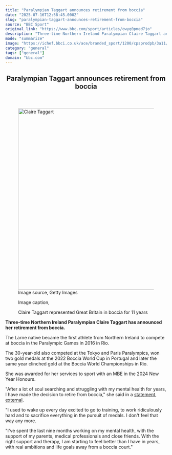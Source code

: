 ```yaml
---
title: "Paralympian Taggart announces retirement from boccia"
date: "2025-07-16T12:58:45.000Z"
slug: "paralympian-taggart-announces-retirement-from-boccia"
source: "BBC Sport"
original_link: "https://www.bbc.com/sport/articles/cwyq0pned7jo"
description: "Three-time Northern Ireland Paralympian Claire Taggart announces her retirement from boccia."
mode: "summarize"
image: "https://ichef.bbci.co.uk/ace/branded_sport/1200/cpsprodpb/3a11/live/0c0f1aa0-6244-11f0-905e-8d119c411041.jpg"
category: "general"
tags: ["general"]
domain: "bbc.com"
---
```

<div id="readability-page-1" class="page"><div><main id="main-content" data-testid="main-content"><article id="urn-bbc-ares--article-cwyq0pned7jo"><header data-component="headline-block"><h2 id="main-heading" type="headline" tabindex="-1"><span role="text">Paralympian Taggart announces retirement from boccia</span></h2></header><div data-component="image-block"><figure><p><span><picture><source srcset="https://ichef.bbci.co.uk/ace/standard/240/cpsprodpb/3a11/live/0c0f1aa0-6244-11f0-905e-8d119c411041.jpg.webp 240w, https://ichef.bbci.co.uk/ace/standard/320/cpsprodpb/3a11/live/0c0f1aa0-6244-11f0-905e-8d119c411041.jpg.webp 320w, https://ichef.bbci.co.uk/ace/standard/480/cpsprodpb/3a11/live/0c0f1aa0-6244-11f0-905e-8d119c411041.jpg.webp 480w, https://ichef.bbci.co.uk/ace/standard/624/cpsprodpb/3a11/live/0c0f1aa0-6244-11f0-905e-8d119c411041.jpg.webp 624w, https://ichef.bbci.co.uk/ace/standard/800/cpsprodpb/3a11/live/0c0f1aa0-6244-11f0-905e-8d119c411041.jpg.webp 800w, https://ichef.bbci.co.uk/ace/standard/976/cpsprodpb/3a11/live/0c0f1aa0-6244-11f0-905e-8d119c411041.jpg.webp 976w" type="image/webp"><img alt="Claire Taggart" src="https://ichef.bbci.co.uk/ace/standard/1008/cpsprodpb/3a11/live/0c0f1aa0-6244-11f0-905e-8d119c411041.jpg" srcset="https://ichef.bbci.co.uk/ace/standard/240/cpsprodpb/3a11/live/0c0f1aa0-6244-11f0-905e-8d119c411041.jpg 240w, https://ichef.bbci.co.uk/ace/standard/320/cpsprodpb/3a11/live/0c0f1aa0-6244-11f0-905e-8d119c411041.jpg 320w, https://ichef.bbci.co.uk/ace/standard/480/cpsprodpb/3a11/live/0c0f1aa0-6244-11f0-905e-8d119c411041.jpg 480w, https://ichef.bbci.co.uk/ace/standard/624/cpsprodpb/3a11/live/0c0f1aa0-6244-11f0-905e-8d119c411041.jpg 624w, https://ichef.bbci.co.uk/ace/standard/800/cpsprodpb/3a11/live/0c0f1aa0-6244-11f0-905e-8d119c411041.jpg 800w, https://ichef.bbci.co.uk/ace/standard/976/cpsprodpb/3a11/live/0c0f1aa0-6244-11f0-905e-8d119c411041.jpg 976w" width="1008" height="566.8752475247526"></picture></span><span role="text"><span>Image source, </span>Getty Images</span></p><figcaption><span>Image caption, </span><p>Claire Taggart represented Great Britain in boccia for 11 years</p></figcaption></figure></div><div data-component="text-block"><p><b>Three-time Northern Ireland Paralympian Claire Taggart has announced her retirement from boccia.</b></p><p>The Larne native became the first athlete from Northern Ireland to compete at boccia in the Paralympic Games in 2016 in Rio.</p><p>The 30-year-old also competed at the Tokyo and Paris Paralympics, won two gold medals at the 2022 Boccia World Cup in Portugal and later the same year clinched gold at the Boccia World Championships in Rio.</p><p>She was awarded for her services to sport with an MBE in the 2024 New Year Honours.</p><p>"After a lot of soul searching and struggling with my mental health for years, I have made the decision to retire from boccia," she said in a <a href="https://boccia.uk.com/news/2025/7/1/boccia-star-claire-taggart-announces-her-retirement-from-boccia">statement<span>, <!-- -->external</span></a>.</p><p>"I used to wake up every day excited to go to training, to work ridiculously hard and to sacrifice everything in the pursuit of medals. I don't feel that way any more.</p><p>"I've spent the last nine months working on my mental health, with the support of my parents, medical professionals and close friends. With the right support and therapy, I am starting to feel better than I have in years, with real ambitions and life goals away from a boccia court."</p></div></article></main></div></div>